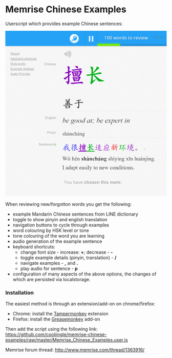 # Memrise Chinese Examples

Userscript which provides example Chinese sentences:

![screenshot](images/screenshot.png)

When reviewing new/forgotton words you get the following:

- example Mandarin Chinese sentences from LINE dictionary
- toggle to show pinyin and english translation
- navigation buttons to cycle through examples
- word colouring by HSK level or tone
- tone colouring of the word you are learning
- audio generation of the example sentence
- keyboard shortcuts:
    * change font size - increase: **+**; decrease - **-**
    * toggle example details (pinyin, translation) - **/**
    * navigate examples - **,** and **.**
    * play audio for sentence - **p**
- configuration of many aspects of the above options, the changes of which are persisted via localstorage.

### Installation

The easiest method is through an extension/add-on on chrome/firefox:

- Chrome: install the [Tampermonkey](https://chrome.google.com/webstore/detail/dhdgffkkebhmkfjojejmpbldmpobfkfo) extension
- Firefox: install the [Greasemonkey](https://addons.mozilla.org/en-US/firefox/addon/greasemonkey/) add-on

Then add the script using the following link: https://github.com/cooljingle/memrise-chinese-examples/raw/master/Memrise_Chinese_Examples.user.js

Memrise forum thread: http://www.memrise.com/thread/1363916/
